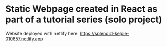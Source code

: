 # Static Webpage created in React as part of a tutorial series (solo project)
Website deployed with netlify here: https://splendid-kelpie-010657.netlify.app
